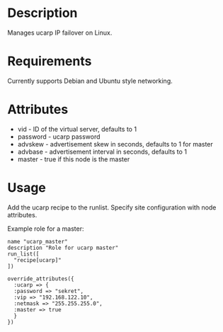 Description
===========

Manages ucarp IP failover on Linux.

Requirements
============

Currently supports Debian and Ubuntu style networking.

Attributes
==========

* vid - ID of the virtual server, defaults to 1
* password - ucarp password
* advskew - advertisement skew in seconds, defaults to 1 for master
* advbase - advertisement interval in seconds, defaults to 1
* master - true if this node is the master

Usage
=====

Add the ucarp recipe to the runlist. Specify site configuration
with node attributes.

Example role for a master:

    name "ucarp_master"
    description "Role for ucarp master"
    run_list([
      "recipe[ucarp]"
    ])

    override_attributes({
      :ucarp => { 
      :password => "sekret",
      :vip => "192.168.122.10",
      :netmask => "255.255.255.0",
      :master => true
      }
    })
